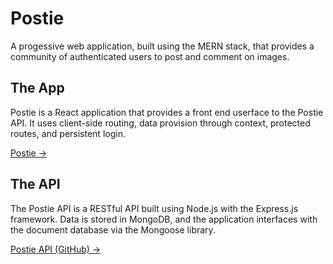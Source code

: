 # Postie

A progessive web application, built using the MERN stack, that provides a community of authenticated users to post and comment on images.
 
## The App

Postie is a React application that provides a front end userface to the Postie API. It uses client-side routing, data provision through context, protected routes, and persistent login.

[Postie →](https://postie.onrender.com)

## The API

The Postie API is a RESTful API built using Node.js with the Express.js framework. Data is stored in MongoDB, and the application interfaces with the document database via the Mongoose library.

[Postie API (GitHub) →](https://github.com/blair3003/postie-api)